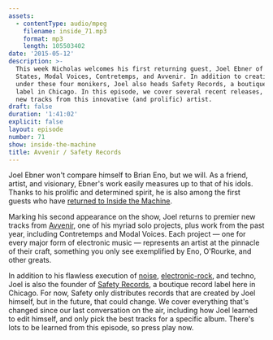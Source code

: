 ```yaml
---
assets:
  - contentType: audio/mpeg
    filename: inside_71.mp3
    format: mp3
    length: 105503402
date: '2015-05-12'
description: >-
  This week Nicholas welcomes his first returning guest, Joel Ebner of City
  States, Modal Voices, Contretemps, and Avvenir. In addition to creating music
  under these four monikers, Joel also heads Safety Records, a boutique record
  label in Chicago. In this episode, we cover several recent releases, and debut
  new tracks from this innovative (and prolific) artist.
draft: false
duration: '1:41:02'
explicit: false
layout: episode
number: 71
show: inside-the-machine
title: Avvenir / Safety Records
---
```

Joel Ebner won't compare himself to Brian Eno, but we will. As a friend, artist, and visionary, Ebner's work easily measures up to that of his idols. Thanks to his prolific and determined spirit, he is also among the first guests who have [returned to Inside the Machine](/programs/inside-the-machine/33).

Marking his second appearance on the show, Joel returns to premier new tracks from [Avvenir](http://www.safetyrecords.us/), one of his myriad solo projects, plus work from the past year, including Contretemps and Modal Voices. Each project &mdash; one for every major form of electronic music &mdash; represents an artist at the pinnacle of their craft, something you only see exemplified by Eno, O'Rourke, and other greats.

In addition to his flawless execution of [noise](http://www.safetyrecords.us/listen), [electronic-rock](http://citystatesmusic.com), and techno, Joel is also the founder of [Safety Records](http://safetyrecords.us), a boutique record label here in Chicago. For now, Safety only distributes records that are created by Joel himself, but in the future, that could change. We cover everything that's changed since our last conversation on the air, including how Joel learned to edit himself, and only pick the best tracks for a specific album. There's lots to be learned from this episode, so press play now.